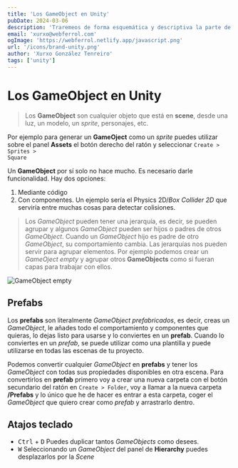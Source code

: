 ```yaml
---
title: 'Los GameObject en Unity'
pubDate: 2024-03-06
description: 'Traremeos de forma esquemática y descriptiva la parte de los GameObject en Unity.'
email: 'xurxo@webferrol.com'
ogImage: 'https://webferrol.netlify.app/javascript.png'
url: '/icons/brand-unity.png'
author: 'Xurxo González Tenreiro'
tags: ['unity']
---
```


# Los GameObject en Unity

>Los **GameObject** son  cualquier objeto que está en **scene**, desde una luz, un modelo, un *sprite*, personajes, etc.

Por ejemplo para generar un **GameOject** como un *sprite* puedes utilizar sobre el panel **Assets** el botón derecho del ratón y seleccionar <code>Create > Sprites > Square</code>

Un **GameObject** por sí solo no hace mucho. Es necesario darle funcionalidad. Hay dos opciones:

1. Mediante código
2. Con componentes. Un ejemplo sería el Physics 2D/*Box Collider 2D* que serviría entre muchas cosas para detectar colisiones.

>Los *GameObject* pueden tener una jerarquía, es decir, se pueden agrupar y algunos *GameObject* pueden ser hijos o padres de otros *GameObject*. Cuando un *GameObject* hijo es padre de otro *GameObject*, su comportamiento cambia. Las jerarquías nos pueden servir para agrupar elementos. Por ejemplo podemos crear un *GameOject empty* y agrupar otros **GameObjects** como si fueran capas para trabajar con ellos.

![GameObject empty](/blog/gameobject-empty.webp)

## Prefabs

Los **prefabs** son literalmente *GameObject prefabricados*, es decir, creas un *GameObject*, le añades todo el comportamiento y componentes que quieras, lo dejas listo para usarse y lo conviertes en un **prefab**. Cuando lo conviertes en un *prefab*, se puede utilizar como una plantilla y puede utilizarse en todas las escenas de tu proyecto.

Podemos convertir cualquier *GameObject* en **prefabs** y tener los *GameObject* con todas sus propiedades disponibles en otra escena. Para convertirlos en **prefab** primero voy a crear una nueva carpeta con el botón secundario del ratón en <code>Create > Folder</code>, voy a llamar a la nueva carpeta **/Prefabs** y lo único que he de hacer es entrar a esta carpeta, coger el *GameObject* que quiero crear como *prefab* y arrastrarlo dentro.

## Atajos teclado

- <kbd>Ctrl</kbd> + <kbd>D</kbd> Puedes duplicar tantos *GameObjects* como desees.
- <kbd>W</kbd> Seleccionando un *GameObject* del panel de **Hierarchy** puedes desplazarlos por la *Scene*